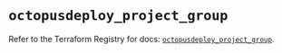 # `octopusdeploy_project_group`

Refer to the Terraform Registry for docs: [`octopusdeploy_project_group`](https://registry.terraform.io/providers/octopusdeploylabs/octopusdeploy/0.43.2/docs/resources/project_group).
